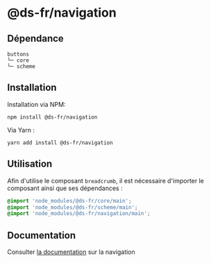 # @ds-fr/navigation

## Dépendance
```shell
buttons
└─ core
└─ scheme
```

## Installation
Installation via NPM:
```
npm install @ds-fr/navigation
```
Via Yarn :
```
yarn add install @ds-fr/navigation
```

## Utilisation
Afin d'utilise le composant `breadcrumb`, il est nécessaire d'importer le composant ainsi que ses dépendances :
```scss
@import 'node_modules/@ds-fr/core/main';
@import 'node_modules/@ds-fr/scheme/main';
@import 'node_modules/@ds-fr/navigation/main';
```
## Documentation

Consulter [la documentation](#) sur la navigation
